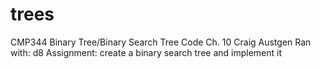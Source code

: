 # trees
CMP344 Binary Tree/Binary Search Tree Code Ch. 10
Craig Austgen
Ran with: d8
Assignment: create a binary search tree and implement it
